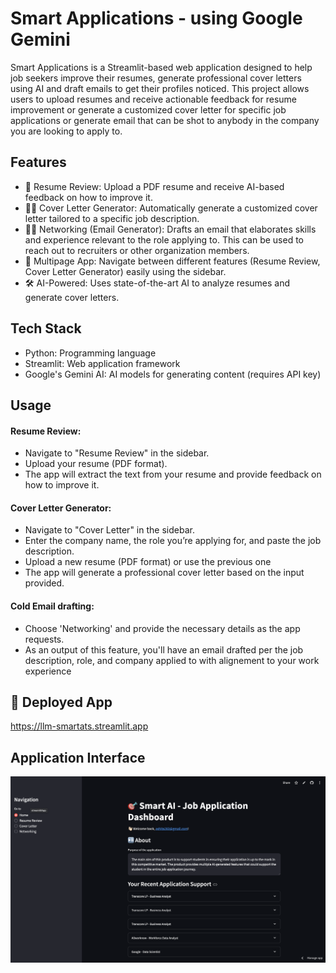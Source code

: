 # Smart Applications - using Google Gemini

Smart Applications is a Streamlit-based web application designed to help job seekers improve their resumes, generate professional cover letters using AI and draft emails to get their profiles noticed. This project allows users to upload resumes and receive actionable feedback for resume improvement or generate a customized cover letter for specific job applications or generate email that can be shot to anybody in the company you are looking to apply to.

## Features

* 📄 Resume Review: Upload a PDF resume and receive AI-based feedback on how to improve it.
* ✍🏻 Cover Letter Generator: Automatically generate a customized cover letter tailored to a specific job description.
* 👩‍💻 Networking (Email Generator): Drafts an email that elaborates skills and experience relevant to the role applying to. This can be used to reach out to recruiters or other organization members.
* 🔄 Multipage App: Navigate between different features (Resume Review, Cover Letter Generator) easily using the sidebar.
* 🛠 AI-Powered: Uses state-of-the-art AI to analyze resumes and generate cover letters.

## Tech Stack

* Python: Programming language
* Streamlit: Web application framework
* Google's Gemini AI: AI models for generating content (requires API key)

## Usage

#### Resume Review:

* Navigate to "Resume Review" in the sidebar.
* Upload your resume (PDF format).
* The app will extract the text from your resume and provide feedback on how to improve it.

#### Cover Letter Generator:

* Navigate to "Cover Letter" in the sidebar.
* Enter the company name, the role you’re applying for, and paste the job description.
* Upload a new resume (PDF format) or use the previous one
* The app will generate a professional cover letter based on the input provided.

#### Cold Email drafting:

* Choose 'Networking' and provide the necessary details as the app requests.
* As an output of this feature, you'll have an email drafted per the job description, role, and company applied to with alignement to your work experience

## 🔗 Deployed App

https://llm-smartats.streamlit.app

## Application Interface
![App main page](images/LLM-SmartATS-Screenshot.png)

